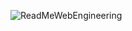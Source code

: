 ![ReadMeWebEngineering](https://github.com/user-attachments/assets/b4584261-a01d-4d38-a64c-01c54670502d)
